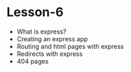 # Lesson-6

- What is express?
- Creating an express app
- Routing and html pages with express
- Redirects with express
- 404 pages
